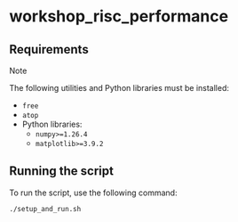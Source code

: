 # workshop_risc_performance

## Requirements

> [!NOTE]  
> The following utilities and Python libraries must be installed:


- `free`
- `atop`
- Python libraries:
  - `numpy>=1.26.4`
  - `matplotlib>=3.9.2`

## Running the script

To run the script, use the following command:

```bash
./setup_and_run.sh
```
